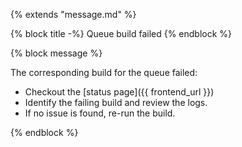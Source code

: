 {% extends "message.md" %}

{% block title -%}
Queue build failed
{% endblock %}

{% block message %}

The corresponding build for the queue failed:

- Checkout the [status page]({{ frontend_url }})
- Identify the failing build and review the logs.
- If no issue is found, re-run the build.

{% endblock %}

